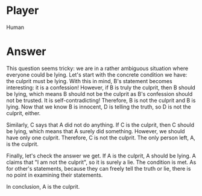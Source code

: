 # Player

Human

# Answer

This question seems tricky: we are in a rather ambiguous situation where everyone could be lying.
Let's start with the concrete condition we have: the culprit must be lying.
With this in mind, B's statement becomes interesting: it is a confession!
However, if B is truly the culprit, then B should be lying, which means B should not be the culprit as B's confession should not be trusted.
It is self-contradicting!
Therefore, B is not the culprit and B is lying.
Now that we know B is innocent, D is telling the truth, so D is not the culprit, either.

Similarly, C says that A did not do anything.
If C is the culprit, then C should be lying, which means that A surely did something.
However, we should have only one culprit.
Therefore, C is not the culprit.
The only person left, A, is the culprit.

Finally, let's check the answer we get.
If A is the culprit, A should be lying.
A claims that "I am not the culprit", so it is surely a lie.
The condition is met.
As for other's statements, because they can freely tell the truth or lie, there is no point in examining their statements.

In conclusion, A is the culprit.
